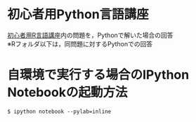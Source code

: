 # 初心者用Python言語講座
[初心者用R言語講座](http://chianti.ucsd.edu/~rsaito/ENTRY1/WEB_RS3/PDF/JPN/Texts/R_Stats2.pdf)内の問題を，Pythonで解いた場合の回答  
※Rフォルダ以下は，同問題に対するPythonでの回答

# 自環境で実行する場合のIPython Notebookの起動方法
```
$ ipython notebook --pylab=inline
```
